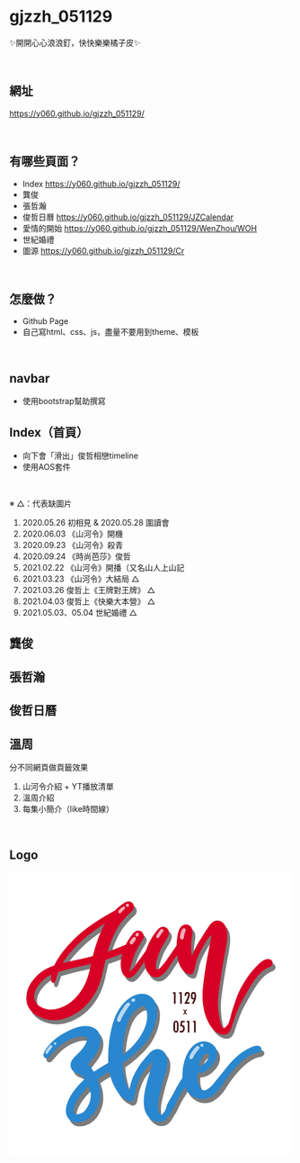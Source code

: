 # gjzzh_051129
✨開開心心浪浪釘，快快樂樂橘子皮✨

<br>

## 網址
https://y060.github.io/gjzzh_051129/

<br>

## 有哪些頁面？
* Index
  https://y060.github.io/gjzzh_051129/
* 龔俊
* 張哲瀚
* 俊哲日曆
  https://y060.github.io/gjzzh_051129/JZCalendar
* 愛情的開始
  https://y060.github.io/gjzzh_051129/WenZhou/WOH
* 世紀婚禮
* 圖源
  https://y060.github.io/gjzzh_051129/Cr

<br>

## 怎麼做？
* Github Page
* 自己寫html、css、js，盡量不要用到theme、模板

<br>

## navbar
* 使用bootstrap幫助撰寫

## Index（首頁）
* 向下會「滑出」俊哲相戀timeline
* 使用AOS套件
</br>

※ △：代表缺圖片
1. 2020.05.26 初相見 & 2020.05.28 圍讀會
2. 2020.06.03 《山河令》開機
3. 2020.09.23 《山河令》殺青
4. 2020.09.24 《時尚芭莎》俊哲
5. 2021.02.22 《山河令》開播（又名山人上山記
6. 2021.03.23 《山河令》大結局 △
7. 2021.03.26 俊哲上《王牌對王牌》 △
8. 2021.04.03 俊哲上《快樂大本營》 △
9. 2021.05.03、05.04 世紀婚禮 △

## 龔俊

## 張哲瀚

## 俊哲日曆

## 溫周
分不同網頁做頁籤效果
1. 山河令介紹 + YT播放清單
2. 溫周介紹
3. 每集小簡介（like時間線）

<br>

## Logo
![image](https://github.com/y060/gjzzh_051129/blob/main/JunZhe_Logo.png)

<br>


